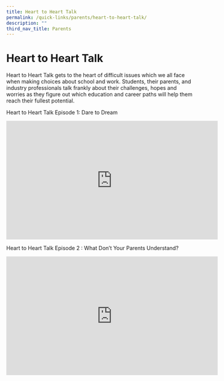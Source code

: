 ```yaml
---
title: Heart to Heart Talk
permalink: /quick-links/parents/heart-to-heart-talk/
description: ""
third_nav_title: Parents
---
```

# **Heart to Heart Talk**

Heart to Heart Talk gets to the heart of difficult issues which we all face when making choices about school and work. Students, their parents, and industry professionals talk frankly about their challenges, hopes and worries as they figure out which education and career paths will help them reach their fullest potential.

Heart to Heart Talk Episode 1: Dare to Dream

<iframe width="560" height="315" src="https://www.youtube.com/embed/oErCODtoqWI?start=1" title="YouTube video player" frameborder="0" allow="accelerometer; autoplay; clipboard-write; encrypted-media; gyroscope; picture-in-picture" allowfullscreen></iframe>



Heart to Heart Talk Episode 2 : What Don’t Your Parents Understand?

<iframe width="560" height="315" src="https://www.youtube.com/embed/tyReGYTqoDY" title="YouTube video player" frameborder="0" allow="accelerometer; autoplay; clipboard-write; encrypted-media; gyroscope; picture-in-picture" allowfullscreen></iframe>
